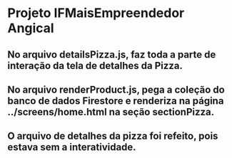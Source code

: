 # Projeto IFMaisEmpreendedor Angical

## No arquivo **detailsPizza.js**, faz toda a parte de interação da tela de detalhes da Pizza.
## No arquivo **renderProduct.js**, pega a coleção do banco de dados Firestore e renderiza na página **../screens/home.html** na seção **sectionPizza**.
## O arquivo de detalhes da pizza foi refeito, pois estava sem a **interatividade**.